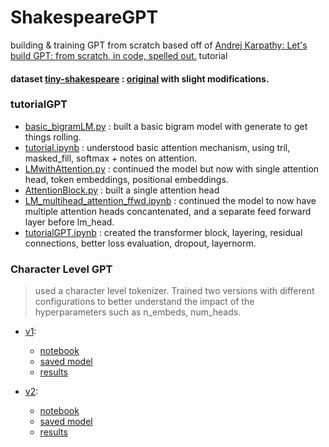 # ShakespeareGPT

building & training GPT from scratch based off of [Andrej Karpathy: Let's build GPT: from scratch, in code, spelled out.](https://www.youtube.com/watch?v=kCc8FmEb1nY) tutorial

#### dataset [tiny-shakespeare](dataset/shakespeare.txt) : [original](https://github.com/karpathy/char-rnn/blob/master/data/tinyshakespeare/input.txt) with slight modifications.

### tutorialGPT

- [basic_bigramLM.py](./tutorialGPT/basic_bigramLM.py) : built a basic bigram model with generate to get things rolling.
- [tutorial.ipynb](./tutorialGPT/tutorial.ipynb) : understood basic attention mechanism, using tril, masked_fill, softmax + notes on attention.
- [LMwithAttention.py](./tutorialGPT/LMwithAttention.py) : continued the model but now with single attention head, token embeddings, positional embeddings.
- [AttentionBlock.py](./tutorialGPT/AttentionBlock.py) : built a single attention head
- [LM_multihead_attention_ffwd.ipynb](./tutorialGPT/LM_multihead_attention_ffwd.ipynb) : continued the model to now have multiple attention heads concantenated, and a separate feed forward layer before lm_head.
- [tutorialGPT.ipynb](./tutorialGPT/tutorialGPT.ipynb) : created the transformer block, layering, residual connections, better loss evaluation, dropout, layernorm.

### Character Level GPT

> used a character level tokenizer. Trained two versions with different configurations to better understand the impact of the hyperparameters such as n_embeds, num_heads.

- [v1](./character_level_GPT/v1/):
  - [notebook](./character_level_GPT/v1/GPT_character_level_v1_trained.ipynb)
  - [saved model](./character_level_GPT/v1/shakespareGPT)
  - [results](./character_level_GPT/v1/generated.txt)

- [v2](./character_level_GPT/v2/):
  - [notebook](./character_level_GPT/v2/GPT_character_level_v2_trained.ipynb)
  - [saved model](./character_level_GPT/v2/shakespareGPT)
  - [results](./character_level_GPT/v2/generated.txt)